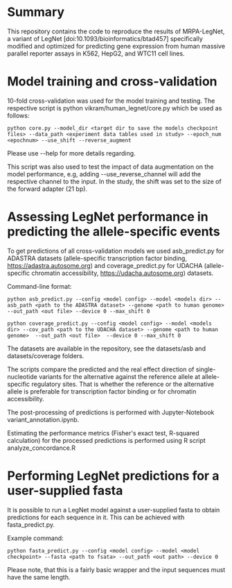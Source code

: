 # Summary

This repository contains the code to reproduce the results of MRPA-LegNet, a variant of LegNet [doi:10.1093/bioinformatics/btad457] specifically modified and optimized for predicting gene expression from human massive parallel reporter assays in K562, HepG2, and WTC11 cell lines.

# Model training and cross-validation

10-fold cross-validation was used for the model training and testing. The respective script is python vikram/human_legnet/core.py which be used as follows:

```
python core.py --model_dir <target dir to save the models checkpoint files> --data_path <experiment data tables used in study> --epoch_num <epochnum> --use_shift --reverse_augment
```

Please use --help for more details regarding.

This script was also used to test the impact of data augmentation on the model performance, e.g, adding --use_reverse_channel will add the respective channel to the input. In the study, the shift was set to the size of the forward adapter (21 bp).

# Assessing LegNet performance in predicting the allele-specific events

To get predictions of all cross-validation models we used asb_predict.py for ADASTRA datasets (allele-specific transcription factor binding, https://adastra.autosome.org) and coverage_predict.py for UDACHA (allele-specific chromatin accessibility, https://udacha.autosome.org) datasets.

Command-line format:
```
python asb_predict.py --config <model config> --model <models dir> --asb_path <path to the ADASTRA dataset> --genome <path to human genome> --out_path <out file> --device 0 --max_shift 0
```
```
python coverage_predict.py --config <model config> --model <models dir> --cov_path <path to the UDACHA dataset> --genome <path to human genome>  --out_path <out file>  --device 0 --max_shift 0
```
The datasets are available in the repository, see the datasets/asb and datasets/coverage folders.

The scripts compare the predicted and the real effect direction of single-nucleotide variants for the alternative against the reference allele at allele-specific regulatory sites. That is whether the reference or the alternative allele is preferable for transcription factor binding or for chromatin accessibility. 

The post-processing of predictions is performed with Jupyter-Notebook variant_annotation.ipynb.

Estimating the performance metrics (Fisher's exact test, R-squared calculation) for the processed predictions is performed using R script analyze_concordance.R

# Performing LegNet predictions for a user-supplied fasta

It is possible to run a LegNet model against a user-supplied fasta to obtain predictions for each sequence in it. This can be achieved with fasta_predict.py.

Example command:
```
python fasta_predict.py --config <model config> --model <model checkpoint> --fasta <path to fsata> --out_path <out path> --device 0 
```
Please note, that this is a fairly basic wrapper and the input sequences must have the same length.
